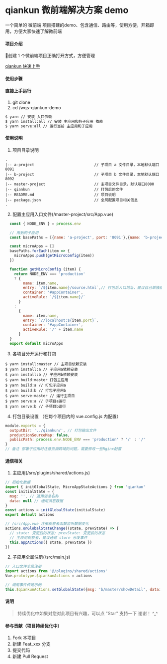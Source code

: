 # qiankun 微前端解决方案 demo
一个简单的 微前端 项目搭建的demo、包含通信、路由等，使用方便，开箱即用，方便大家快速了解微前端

#### 项目介绍
🎉创建 1 个微前端项目正确打开方式，方便管理

[qiankun 快速上手](https://qiankun.umijs.org/zh/guide/getting-started)

#### 使用步骤

#### 直接上手运行
1. git clone
2. cd /wqs-qiankun-demo

``` sh
$ yarn // 安装 入口依赖
$ yarn install:all // 安装 主应用和各子应用 依赖
$ yarn serve:all // 运行当前 主应用和子应用 
```


#### 使用说明
1. 项目目录说明
```-
.
|-- a-project                           // 子项目 a 文件目录，本地默认端口8091
|-- b-project                           // 子项目 b 文件目录，本地默认端口8092
|-- master-project                      // 主项目文件目录，默认端口8080
|-- qiankun                             // 打包后的文件 
|-- README.md                           // 项目说明
|-- package.json                        // 全局配置项目相关信息
.
```

2. 配置主应用入口文件(/master-project/src/App.vue)
```javascript
  const { NODE_ENV } = process.env

  // 用到的子应用
  const basePaths = [{name: 'a-project', port: '8091'},{name: 'b-project', port: '8092'}]

  const microApps = []
  basePaths.forEach(item => {
    microApps.push(getMicroConfig(item))
  })

  function getMicroConfig (item) {
    return NODE_ENV === 'production'
    ? { 
        name: item.name,
        entry: `/${item.name}/source.html`,// 打包后入口地址，建议自己单独部署到某个地址，这里为了方便在本地演示，先这样做了
        container: '#appContainer',
        activeRule: `/${item.name}/`
      }
    :
      { 
        name: item.name,
        entry: `//localhost:${item.port}`,
        container: '#appContainer',
        activeRule: '/' + item.name
      }
  }
  export default microApps
```

3. 各项目分开运行和打包
```-
$ yarn install:master // 主项目依赖安装
$ yarn install:a // 子应用a依赖安装
$ yarn install:b // 子应用b依赖安装
$ yarn build:master 打包主应用
$ yarn build:a // 打包子应用a
$ yarn build:b // 打包子应用b
$ yarn serve:master // 运行主项目
$ yarn serve:a // 子项目a运行
$ yarn serve:b // 子项目b运行
```

4. 打包目录设置 （在每个项目内的 vue.config.js 内配置）
```javascript
module.exports = {
  outputDir: '../qiankun/', // 打包输出文件
  productionSourceMap: false,
  publicPath: process.env.NODE_ENV === 'production' ? '/' : '/'
}
// 备注 部署子应用时注意资源跨域的问题，需要修改一些Nginx配置
```

#### 通信相关

1. 主应用(/src/plugins/shared/actions.js)
```javascript
// 初始化数据
import { initGlobalState, MicroAppStateActions } from 'qiankun'
const initialState = {
  msg: '', // 通用消息名称
  data: null // 通用消息数据
}
const actions = initGlobalState(initialState)
export default actions
```
```javascript
// /src/App.vue 注册观察者函数监听数据变化
actions.onGlobalStateChange((state, prevState) => {
  // state: 变更后的状态; prevState: 变更前的状态
  // 主应用观察者，建议通过 store 分发事件
  this.appActions({ state, prevState })
})
```

2. 子应用全局注册(/src/main.js)
```javascript
// 入口文件全局注册
import actions from '@/plugins/shared/actions'
Vue.prototype.$qiankunActions = actions
```
```javascript
// 调用事件传递示例
this.$qiankunActions.setGlobalState({msg: 'b/master/showDetail', data: {id: 'testBId', time: new Date()}})
```

#### 说明

> 持续优化中如果对您对此项目有兴趣，可以点 "Star" 支持一下 谢谢！ ^_^

#### 参与贡献（项目持续优化中）

1. Fork 本项目
2. 新建 Feat_xxx 分支
3. 提交代码
4. 新建 Pull Request
